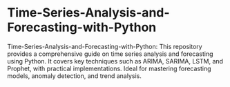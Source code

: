 # Time-Series-Analysis-and-Forecasting-with-Python
Time-Series-Analysis-and-Forecasting-with-Python: This repository provides a comprehensive guide on time series analysis and forecasting using Python. It covers key techniques such as ARIMA, SARIMA, LSTM, and Prophet, with practical implementations. Ideal for mastering forecasting models, anomaly detection, and trend analysis.
